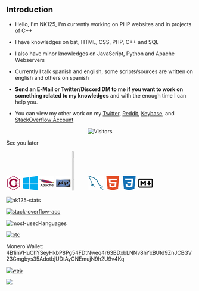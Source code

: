 ## Introduction

- Hello, I'm NK125, I'm currently working on PHP websites and in projects of C++

- I have knowledges on bat, HTML, CSS, PHP, C++ and SQL

- I also have minor knowledges on JavaScript, Python and Apache Webservers

- Currently I talk spanish and english, some scripts/sources are written on english and others on spanish

- **Send an E-Mail or Twitter/Discord DM to me if you want to work on something related to my knowledges** and with the enough time I can help you.

- You can view my other work on my [Twitter](https://twitter.com/tm_bt_), [Reddit](https://www.reddit.com/user/RealNk125), [Keybase](https://keybase.io/NK125), and [StackOverflow Account](https://stackoverflow.com/users/15180180/nk125)

<div align="center"><img src="https://komarev.com/ghpvc/?username=NK125&label=Vistas" alt="Visitors"></div>

See you later

<a href="#"><img class="img" style="width: 8%; height: 8%" src="https://raw.githubusercontent.com/devicons/devicon/master/icons/cplusplus/cplusplus-line.svg" title="C++"></a>
<a href="#"><img class="img" style="width: 8%; height: 8%" src="https://raw.githubusercontent.com/devicons/devicon/master/icons/windows8/windows8-original.svg" title="Batch"></a>
<a href="#"><img class="img" style="width: 8%; height: 8%" src="https://raw.githubusercontent.com/devicons/devicon/master/icons/apache/apache-original-wordmark.svg" title="Apache"></a>
<a href="#"><img class="img" style="width: 8%; height: 8%" src="https://raw.githubusercontent.com/devicons/devicon/master/icons/php/php-original.svg" title="PHP"></a>
<a href="#"><img class="img" style="width: 8%; height: 8%" src="https://upload.wikimedia.org/wikipedia/commons/9/97/Sqlite-square-icon.svg" title="SQLite"></a>
<a href="#"><img class="img" style="width: 8%; height: 8%" src="https://raw.githubusercontent.com/devicons/devicon/master/icons/mysql/mysql-plain.svg" title="MySQL"></a>
<a href="#"><img class="img" style="width: 8%; height: 8%" src="https://raw.githubusercontent.com/devicons/devicon/master/icons/html5/html5-plain.svg" title="HTML"></a>
<a href="#"><img class="img" style="width: 8%; height: 8%" src="https://raw.githubusercontent.com/devicons/devicon/master/icons/css3/css3-plain.svg" title="CSS"></a>
<a href="#"><img class="img" style="width: 8%; height: 8%" src="https://raw.githubusercontent.com/devicons/devicon/master/icons/markdown/markdown-original.svg" title="MarkDown"></a>

![nk125-stats](https://github-readme-stats.vercel.app/api?username=Nk125&show_icons=true&theme=dark "Stats")

[![stack-overflow-acc](https://es.stackoverflow.com/users/flair/218722.png?theme=dark)](https://es.stackoverflow.com/users/218722/nk125)

![most-used-languages](https://github-readme-stats.vercel.app/api/top-langs/?username=Nk125&layout=compact&theme=dark "Languages")

[![btc](https://img.shields.io/keybase/btc/NK125?label=BTC%20Address&style=flat-square)](bitcoin:bc1qzkukywzq58tkyjd5a5vk5u8pjmfsfn7dtex9v9?amount=0.00002127)

Monero Wallet: 4B1inVHuChYSeyHkbP8Pg54FDtNweq4r63BDxbLNNv8hYxBUtd9ZnJCBGV23Gmgbys35AdotbjUDtAyGNEmujN9h2U9v4Kq

[![web](https://img.shields.io/website?label=my%20website:%20nekesweb.cf&style=for-the-badge&url=https://nekesweb.cf)](https://nekesweb.cf)

![](https://hit.yhype.me/github/profile?user_id=73507947)
